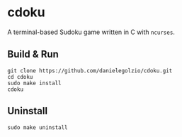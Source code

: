 # cdoku

A terminal-based Sudoku game written in C with `ncurses`.

## Build & Run
```
git clone https://github.com/danielegolzio/cdoku.git
cd cdoku
sudo make install
cdoku
```
## Uninstall
```
sudo make uninstall
```
